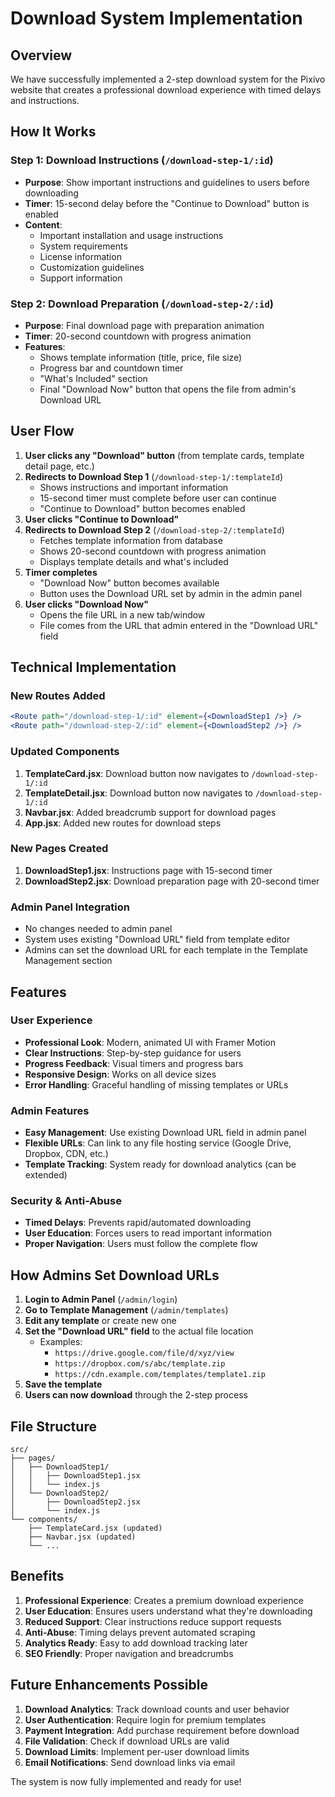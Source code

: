 # Download System Implementation

## Overview
We have successfully implemented a 2-step download system for the Pixivo website that creates a professional download experience with timed delays and instructions.

## How It Works

### Step 1: Download Instructions (`/download-step-1/:id`)
- **Purpose**: Show important instructions and guidelines to users before downloading
- **Timer**: 15-second delay before the "Continue to Download" button is enabled
- **Content**: 
  - Important installation and usage instructions
  - System requirements
  - License information
  - Customization guidelines
  - Support information

### Step 2: Download Preparation (`/download-step-2/:id`)
- **Purpose**: Final download page with preparation animation
- **Timer**: 20-second countdown with progress animation
- **Features**:
  - Shows template information (title, price, file size)
  - Progress bar and countdown timer
  - "What's Included" section
  - Final "Download Now" button that opens the file from admin's Download URL

## User Flow

1. **User clicks any "Download" button** (from template cards, template detail page, etc.)
2. **Redirects to Download Step 1** (`/download-step-1/:templateId`)
   - Shows instructions and important information
   - 15-second timer must complete before user can continue
   - "Continue to Download" button becomes enabled
3. **User clicks "Continue to Download"**
4. **Redirects to Download Step 2** (`/download-step-2/:templateId`)
   - Fetches template information from database
   - Shows 20-second countdown with progress animation
   - Displays template details and what's included
5. **Timer completes**
   - "Download Now" button becomes available
   - Button uses the Download URL set by admin in the admin panel
6. **User clicks "Download Now"**
   - Opens the file URL in a new tab/window
   - File comes from the URL that admin entered in the "Download URL" field

## Technical Implementation

### New Routes Added
```jsx
<Route path="/download-step-1/:id" element={<DownloadStep1 />} />
<Route path="/download-step-2/:id" element={<DownloadStep2 />} />
```

### Updated Components
1. **TemplateCard.jsx**: Download button now navigates to `/download-step-1/:id`
2. **TemplateDetail.jsx**: Download button now navigates to `/download-step-1/:id`
3. **Navbar.jsx**: Added breadcrumb support for download pages
4. **App.jsx**: Added new routes for download steps

### New Pages Created
1. **DownloadStep1.jsx**: Instructions page with 15-second timer
2. **DownloadStep2.jsx**: Download preparation page with 20-second timer

### Admin Panel Integration
- No changes needed to admin panel
- System uses existing "Download URL" field from template editor
- Admins can set the download URL for each template in the Template Management section

## Features

### User Experience
- **Professional Look**: Modern, animated UI with Framer Motion
- **Clear Instructions**: Step-by-step guidance for users
- **Progress Feedback**: Visual timers and progress bars
- **Responsive Design**: Works on all device sizes
- **Error Handling**: Graceful handling of missing templates or URLs

### Admin Features
- **Easy Management**: Use existing Download URL field in admin panel
- **Flexible URLs**: Can link to any file hosting service (Google Drive, Dropbox, CDN, etc.)
- **Template Tracking**: System ready for download analytics (can be extended)

### Security & Anti-Abuse
- **Timed Delays**: Prevents rapid/automated downloading
- **User Education**: Forces users to read important information
- **Proper Navigation**: Users must follow the complete flow

## How Admins Set Download URLs

1. **Login to Admin Panel** (`/admin/login`)
2. **Go to Template Management** (`/admin/templates`)
3. **Edit any template** or create new one
4. **Set the "Download URL" field** to the actual file location
   - Examples:
     - `https://drive.google.com/file/d/xyz/view`
     - `https://dropbox.com/s/abc/template.zip`
     - `https://cdn.example.com/templates/template1.zip`
5. **Save the template**
6. **Users can now download** through the 2-step process

## File Structure
```
src/
├── pages/
│   ├── DownloadStep1/
│   │   ├── DownloadStep1.jsx
│   │   └── index.js
│   └── DownloadStep2/
│       ├── DownloadStep2.jsx
│       └── index.js
└── components/
    ├── TemplateCard.jsx (updated)
    ├── Navbar.jsx (updated)
    └── ...
```

## Benefits

1. **Professional Experience**: Creates a premium download experience
2. **User Education**: Ensures users understand what they're downloading
3. **Reduced Support**: Clear instructions reduce support requests
4. **Anti-Abuse**: Timing delays prevent automated scraping
5. **Analytics Ready**: Easy to add download tracking later
6. **SEO Friendly**: Proper navigation and breadcrumbs

## Future Enhancements Possible

1. **Download Analytics**: Track download counts and user behavior
2. **User Authentication**: Require login for premium templates
3. **Payment Integration**: Add purchase requirement before download
4. **File Validation**: Check if download URLs are valid
5. **Download Limits**: Implement per-user download limits
6. **Email Notifications**: Send download links via email

The system is now fully implemented and ready for use!
